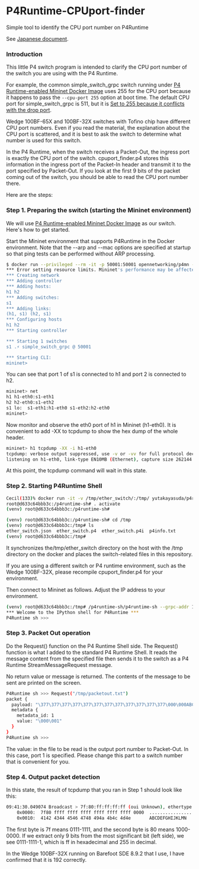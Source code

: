 # P4Runtime-CPUport-finder
Simple tool to identify the CPU port number on P4Runtime

See [Japanese document](README_ja.md).

### Introduction

This little P4 switch program is intended to clarify the CPU port number of the switch you are using with the P4 Runtime.

For example, the common simple_switch_grpc switch running under [P4 Runtime-enabled Mininet Docker Image](https://hub.docker.com/r/opennetworking/p4mn) uses 255 for the CPU port because it happens to pass the `--cpu-port 255` option at boot time. The default CPU port for simple_switch_grpc is 511, but it is [Set to 255 because it conflicts with the drop port](https://github.com/p4lang/behavioral-model/issues/831).

Wedge 100BF-65X and 100BF-32X switches with Tofino chip have different CPU port numbers. Even if you read the material, the explanation about the CPU port is scattered, and it is best to ask the switch to determine what number is used for this switch.

In the P4 Runtime, when the switch receives a Packet-Out, the ingress port is exactly the CPU port of the switch. cpuport_finder.p4 stores this information in the ingress port of the Packet-In header and transmit it to the port specified by Packet-Out. If you look at the first 9 bits of the packet coming out of the switch, you should be able to read the CPU port number there.

Here are the steps:

### Step 1. Preparing the switch (starting the Mininet environment)

We will use [P4 Runtime-enabled Mininet Docker Image](https://hub.docker.com/r/opennetworking/p4mn) as our switch. Here's how to get started.

Start the Mininet environment that supports P4Runtime in the Docker environment. Note that the --arp and --mac options are specified at startup so that ping tests can be performed without ARP processing.

```bash
$ docker run --privileged --rm -it -p 50001:50001 opennetworking/p4mn --arp --topo single,2 --mac
*** Error setting resource limits. Mininet's performance may be affected.
*** Creating network
*** Adding controller
*** Adding hosts:
h1 h2 
*** Adding switches:
s1 
*** Adding links:
(h1, s1) (h2, s1) 
*** Configuring hosts
h1 h2 
*** Starting controller

*** Starting 1 switches
s1 .⚡️ simple_switch_grpc @ 50001

*** Starting CLI:
mininet>
```

You can see that port 1 of s1 is connected to h1 and port 2 is connected to h2.

```bash
mininet> net
h1 h1-eth0:s1-eth1
h2 h2-eth0:s1-eth2
s1 lo:  s1-eth1:h1-eth0 s1-eth2:h2-eth0
mininet> 
```

Now monitor and observe the eth0 port of h1 in Mininet (h1-eth0). It is convenient to add -XX to tcpdump to show the hex dump of the whole header.

```bash
mininet> h1 tcpdump -XX -i h1-eth0
tcpdump: verbose output suppressed, use -v or -vv for full protocol decode
listening on h1-eth0, link-type EN10MB (Ethernet), capture size 262144 bytes
```
At this point, the tcpdump command will wait in this state.

### Step 2. Starting P4Runtime Shell

```bash
Cecil(133)% docker run -it -v /tmp/ether_switch/:/tmp/ yutakayasuda/p4runtime-shell-dev /bin/bash
root@d633c64bbb3c:/p4runtime-sh# . activate 
(venv) root@d633c64bbb3c:/p4runtime-sh# 

(venv) root@d633c64bbb3c:/p4runtime-sh# cd /tmp
(venv) root@d633c64bbb3c:/tmp# ls
ether_switch.json  ether_switch.p4  ether_switch.p4i  p4info.txt
(venv) root@d633c64bbb3c:/tmp# 
```
It synchronizes the/tmp/ether_switch directory on the host with the /tmp directory on the docker and places the switch-related files in this repository.

If you are using a different switch or P4 runtime environment, such as the Wedge 100BF-32X, please recompile cpuport_finder.p4 for your environment.

Then connect to Mininet as follows. Adjust the IP address to your environment.

```bash
(venv) root@d633c64bbb3c:/tmp# /p4runtime-sh/p4runtime-sh --grpc-addr 192.168.XX.XX:50001 --device-id 1 --election-id 0,1 --config p4info.txt,ether_switch.json
*** Welcome to the IPython shell for P4Runtime ***
P4Runtime sh >>>
```

### Step 3. Packet Out operation

Do the Request() function on the P4 Runtime Shell side. The Request() function is what I added to the standard P4 Runtime Shell. It reads the message content from the specified file then sends it to the switch as a P4 Runtime StreamMessageRequest message. 

No return value or message is returned. The contents of the message to be sent are printed on the screen.

```bash
P4Runtime sh >>> Request("/tmp/packetout.txt")                                                                                             
packet {
  payload: "\377\377\377\377\377\377\377\377\377\377\377\377\000\000ABCDEFGHIJKLMN"
  metadata {
    metadata_id: 1
    value: "\000\001"
  }
}
P4Runtime sh >>> 
```

The value: in the file to be read is the output port number to Packet-Out. In this case, port 1 is specified. Please change this part to a switch number that is convenient for you.

### Step 4. Output packet detection

In this state, the result of tcpdump that you ran in Step 1 should look like this:
```bash
09:41:30.049074 Broadcast > 7f:80:ff:ff:ff:ff (oui Unknown), ethertype Unknown (0xffff), length 30: 
	0x0000:  7f80 ffff ffff ffff ffff ffff ffff 0000  ................
	0x0010:  4142 4344 4546 4748 494a 4b4c 4d4e       ABCDEFGHIJKLMN
```

The first byte is 7f means 0111-1111, and the second byte is 80 means 1000-0000. If we extract only 9 bits from the most significant bit (left side), we see 0111-1111-1, which is ff in hexadecimal and 255 in decimal.

In the Wedge 100BF-32X running on Barefoot SDE 8.9.2 that I use, I have confirmed that it is 192 correctly.


